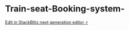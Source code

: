 # Train-seat-Booking-system-

[Edit in StackBlitz next generation editor ⚡️](https://stackblitz.com/~/github.com/rohiitbagal/Train-seat-Booking-system-)